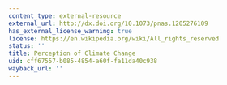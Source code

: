 ```yaml
---
content_type: external-resource
external_url: http://dx.doi.org/10.1073/pnas.1205276109
has_external_license_warning: true
license: https://en.wikipedia.org/wiki/All_rights_reserved
status: ''
title: Perception of Climate Change
uid: cff67557-b085-4854-a60f-fa11da40c938
wayback_url: ''
---
```

